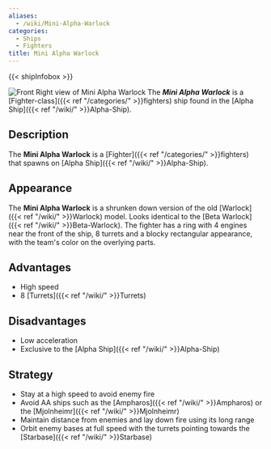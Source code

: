 ```yaml
---
aliases:
  - /wiki/Mini-Alpha-Warlock
categories:
  - Ships
  - Fighters
title: Mini Alpha Warlock
---
```


{{< shipInfobox >}}

![Front Right view of Mini Alpha
Warlock](Mini_Alpha_Warlock_view.png "Front Right view of Mini Alpha Warlock") The **_Mini Alpha Warlock_** is a [Fighter-class]({{< ref "/categories/" >}}fighters) ship found in the [Alpha Ship]({{< ref "/wiki/" >}}Alpha-Ship).

## Description

The **Mini Alpha Warlock** is a [Fighter]({{< ref "/categories/" >}}fighters) that spawns on [Alpha Ship]({{< ref "/wiki/" >}}Alpha-Ship).

## Appearance

The **Mini Alpha Warlock** is a shrunken down version of the old [Warlock]({{< ref "/wiki/" >}}Warlock) model. Looks identical to the [Beta Warlock]({{< ref "/wiki/" >}}Beta-Warlock). The fighter has a ring with 4 engines near the front of the ship, 8 turrets and a blocky rectangular appearance, with the team's color on the overlying parts.

## Advantages

- High speed
- 8 [Turrets]({{< ref "/wiki/" >}}Turrets)

## Disadvantages

- Low acceleration
- Exclusive to the [Alpha Ship]({{< ref "/wiki/" >}}Alpha-Ship)

## Strategy

- Stay at a high speed to avoid enemy fire
- Avoid AA ships such as the [Ampharos]({{< ref "/wiki/" >}}Ampharos) or the [Mjolnheimr]({{< ref "/wiki/" >}}Mjolnheimr)
- Maintain distance from enemies and lay down fire using its long range
- Orbit enemy bases at full speed with the turrets pointing towards the [Starbase]({{< ref "/wiki/" >}}Starbase)
